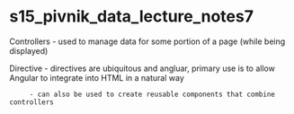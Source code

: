 # s15_pivnik_data_lecture_notes7

Controllers - used to manage data for some portion of a page (while being displayed)

Directive - directives are ubiquitous and angluar, primary use is to allow Angular to integrate into HTML
in a natural way
         
         - can also be used to create reusable components that combine controllers 

